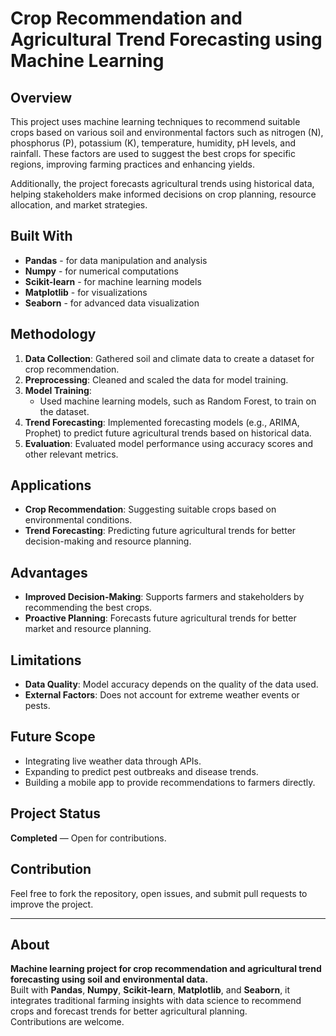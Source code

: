 # Crop Recommendation and Agricultural Trend Forecasting using Machine Learning

## Overview

This project uses machine learning techniques to recommend suitable crops based on various soil and environmental factors such as nitrogen (N), phosphorus (P), potassium (K), temperature, humidity, pH levels, and rainfall. These factors are used to suggest the best crops for specific regions, improving farming practices and enhancing yields.

Additionally, the project forecasts agricultural trends using historical data, helping stakeholders make informed decisions on crop planning, resource allocation, and market strategies.

## Built With

- **Pandas** - for data manipulation and analysis
- **Numpy** - for numerical computations
- **Scikit-learn** - for machine learning models
- **Matplotlib** - for visualizations
- **Seaborn** - for advanced data visualization

## Methodology

1. **Data Collection**: Gathered soil and climate data to create a dataset for crop recommendation.
2. **Preprocessing**: Cleaned and scaled the data for model training.
3. **Model Training**: 
   - Used machine learning models, such as Random Forest, to train on the dataset.
4. **Trend Forecasting**: Implemented forecasting models (e.g., ARIMA, Prophet) to predict future agricultural trends based on historical data.
5. **Evaluation**: Evaluated model performance using accuracy scores and other relevant metrics.

## Applications

- **Crop Recommendation**: Suggesting suitable crops based on environmental conditions.
- **Trend Forecasting**: Predicting future agricultural trends for better decision-making and resource planning.

## Advantages

- **Improved Decision-Making**: Supports farmers and stakeholders by recommending the best crops.
- **Proactive Planning**: Forecasts future agricultural trends for better market and resource planning.

## Limitations

- **Data Quality**: Model accuracy depends on the quality of the data used.
- **External Factors**: Does not account for extreme weather events or pests.

## Future Scope

- Integrating live weather data through APIs.
- Expanding to predict pest outbreaks and disease trends.
- Building a mobile app to provide recommendations to farmers directly.

## Project Status

**Completed** — Open for contributions.

## Contribution

Feel free to fork the repository, open issues, and submit pull requests to improve the project.

---

## About

**Machine learning project for crop recommendation and agricultural trend forecasting using soil and environmental data.**  
Built with **Pandas**, **Numpy**, **Scikit-learn**, **Matplotlib**, and **Seaborn**, it integrates traditional farming insights with data science to recommend crops and forecast trends for better agricultural planning.  
Contributions are welcome.

